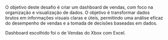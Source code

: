 O objetivo deste desafio é criar um dashboard de vendas, com foco na organização e visualização de dados. 
O objetivo é transformar dados brutos em informações visuais claras e úteis,
permitindo uma análise eficaz do desempenho de vendas e a tomada de decisões baseadas em dados.

Dashboard escolhido foi o de Vendas do Xbox com Excel.
